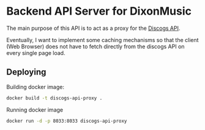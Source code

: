 # Backend API Server for DixonMusic

The main purpose of this API is to act as a proxy for the [Discogs API](https://www.discogs.com/developers).

Eventually, I want to implement some caching mechanisms so that the client (Web Browser)
does not have to fetch directly from the discogs API on every single page load.

## Deploying

Building docker image:

```sh
docker build -t discogs-api-proxy .
```

Running docker image

```sh
docker run -d -p 8033:8033 discogs-api-proxy 
```
